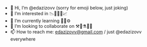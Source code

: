 - 👋 Hi, I’m @edazizovv (sorry for emoji below, just joking)
- 👀 I’m interested in 📉💸✨💸📈
- 🌱 I’m currently learning 🤖👾⚙️
- 💞️ I’m looking to collaborate on ⚒️🔬⚗️🧾💵
- 📫 How to reach me: edazizovv@gmail.com / just @edazizovv everywhere

<!---
edazizovv/edazizovv is a ✨ special ✨ repository because its `README.md` (this file) appears on your GitHub profile.
You can click the Preview link to take a look at your changes.
--->
